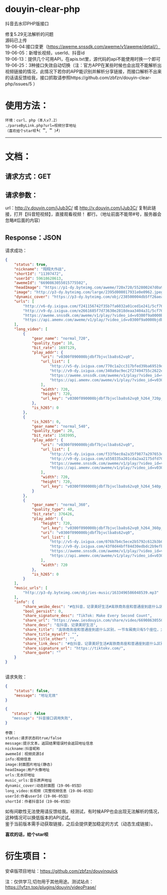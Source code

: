 # douyin-clear-php
抖音去水印PHP版接口  

修复5.29无法解析的问题  
源码已上传  
19-06-04:接口变更（https://aweme.snssdk.com/aweme/v1/aweme/detail/）  
19-06-05：新增长视频，userId、抖音id  
19-06-13：提供几个可用API，在apis.txt里，源代码的api不能使用时换一个即可  
19-06-25：3种接口失效自动切换（注：官方APP在某些时候也会出现不能解析出视频链接的情况，此情况下若你的APP能识别并解析分享链接，而接口解析不出来的话请反馈给我，接口抓取请参照https://github.com/zbfzn/douyin-clear-php/issues/5 ）  

使用方法：  
==
    环境：curl、php（本人v7.2）
    ./parseByLink.php?url=视频分享地址
    （喜欢给个star呗┗( ▔, ▔ )┛）
 ********
 文档： 
 ==
  请求方式：GET  
  --
  请求参数：  
  --
  url：http://v.douyin.com/jJub3C/ 或 http://v.douyin.com/jJub3C/ 复制此链接，打开【抖音短视频】，直接观看视频！
都行。（地址前面不能带\#号，服务器会忽略\#后面的内容）  

  Response：JSON  
  --
请求成功：
````json
{
	"status": true,
	"nickname": "翔翔大作战",
	"shortId": "11397472",
	"userId": 59618628613,
	"awemeId": "6690863055015775502",
	"headImage": "https://p1-dy.byteimg.com/aweme/720x720/552800247d0a9e145b74.jpeg",
	"image": "http://p3-dy.byteimg.com/large/2395d000017931e0e0962.jpeg",
	"dynamic_cover": "https://p3-dy.byteimg.com/obj/238500004db5ff26aea6a",
	"urls": [
		"http://v6-dy.ixigua.com/f241156742f35b7fa6032a01ced1e241/5cf76908/video/m/220c37bbfd63b114b48a33ec7fe99ff4cab116210f630000aa53aeba0895/?rc=amhpeWp0dW1lbTMzZGkzM0ApQHRAb0RIMzwzNzYzNDc1Nzg5PDNAKXUpQGczdSlAZjN2KUBmaHV5cTFmc2hoZGY7NEBiaWVoNDNuZGFfLS02LTBzczVvI28jNDM2LjItLi0tLS0uLS0uL2k6YjBwIzphLXEjOmAwbyNwYmZyaF4ranQ6Iy8uXg%3D%3D",
		"http://v9-dy.ixigua.com/e2661685f7d73630e2818deaa3404a31/5cf76908/video/m/220c37bbfd63b114b48a33ec7fe99ff4cab116210f630000aa53aeba0895/",
		"https://aweme.snssdk.com/aweme/v1/play/?video_id=v0300f9a0000bjdbgjqr6q7gkvhfleeg&line=0&ratio=540p&media_type=4&vr_type=0&improve_bitrate=0",
		"https://api.amemv.com/aweme/v1/play/?video_id=v0300f9a0000bjdbgjqr6q7gkvhfleeg&line=1&ratio=540p&media_type=4&vr_type=0&improve_bitrate=0"
	],
	"long_video": [
		{
			"gear_name": "normal_720",
			"quality_type": 10,
			"bit_rate": 1697129,
			"play_addr": {
				"uri": "v0300f090000bjdbf7bjvclba8s62vq0",
				"url_list": [
					"http://v5-dy.ixigua.com/770c1a2cc317bfed39ba69519d4bb15f/5cf76a18/video/m/220f78f17639c464b24900c30f7f77fbb6311620e43c000056cfc17f4827/?rc=M3k5O2VmbTplbTMzPGkzM0ApQHRAb0RIMzwzNzYzNDc1Nzg5PDNAKXUpQGczdSlAZjN2KUBmaHV5cTFmc2hoZGY7NEBuL3BeaXNfY2FfLS0tLTBzczVvI28jNDM2LjItLi0tLS0uLS0uL2k6YjBwIzphLXEjOmAtbyNwYmZyaF4ranQ6Iy8uXg%3D%3D",
					"http://v9-dy.ixigua.com/340a9ac9ec2f27494755c2622e732e9b/5cf76a18/video/m/220f78f17639c464b24900c30f7f77fbb6311620e43c000056cfc17f4827/",
					"https://aweme.snssdk.com/aweme/v1/play/?video_id=v0300f090000bjdbf7bjvclba8s62vq0&line=0&ratio=720p&media_type=4&vr_type=0&improve_bitrate=0",
					"https://api.amemv.com/aweme/v1/play/?video_id=v0300f090000bjdbf7bjvclba8s62vq0&line=1&ratio=720p&media_type=4&vr_type=0&improve_bitrate=0"
				],
				"width": 720,
				"height": 720,
				"url_key": "v0300f090000bjdbf7bjvclba8s62vq0_h264_720p_1697129"
			},
			"is_h265": 0
		},
		{
			"is_h265": 0,
			"gear_name": "normal_540",
			"quality_type": 20,
			"bit_rate": 1503995,
			"play_addr": {
				"uri": "v0300f090000bjdbf7bjvclba8s62vq0",
				"url_list": [
					"http://v5-dy.ixigua.com/f33f6ec0a2a35f9877a297653e0cca38/5cf76a18/video/m/220477b41d319374f16ae3f3a60861490c911620dd33000097146d7159d2/?rc=M3k5O2VmbTplbTMzPGkzM0ApQHRAb0RIMzwzNzYzNDc1Nzg5PDNAKXUpQGczdSlAZjN2KUBmaHV5cTFmc2hoZGY7NEBuL3BeaXNfY2FfLS0tLTBzczVvI28jNDM2LjItLi0tLS0uLS0uL2k6YjBwIzphLXEjOmAtbyNwYmZyaF4ranQ6Iy8uXg%3D%3D",
					"http://v9-dy.ixigua.com/a550335a201cda2aa2175dfd708dfcd5/5cf76a18/video/m/220477b41d319374f16ae3f3a60861490c911620dd33000097146d7159d2/",
					"https://aweme.snssdk.com/aweme/v1/play/?video_id=v0300f090000bjdbf7bjvclba8s62vq0&line=0&ratio=540p&media_type=4&vr_type=0&improve_bitrate=0",
					"https://api.amemv.com/aweme/v1/play/?video_id=v0300f090000bjdbf7bjvclba8s62vq0&line=1&ratio=540p&media_type=4&vr_type=0&improve_bitrate=0"
				],
				"width": 720,
				"height": 720,
				"url_key": "v0300f090000bjdbf7bjvclba8s62vq0_h264_540p_1503995"
			}
		},
		{
			"gear_name": "normal_360",
			"quality_type": 40,
			"bit_rate": 376426,
			"play_addr": {
				"height": 720,
				"url_key": "v0300f090000bjdbf7bjvclba8s62vq0_h264_360p_376426",
				"uri": "v0300f090000bjdbf7bjvclba8s62vq0",
				"url_list": [
					"http://v5-dy.ixigua.com/076b7b4c5ece2b5792c612b3b0fb6569/5cf76a18/video/m/22044ef5d82c05446f488d4e6e2bc399f1e116210b63000033af3f0b1ce9/?rc=M3k5O2VmbTplbTMzPGkzM0ApQHRAb0RIMzwzNzYzNDc1Nzg5PDNAKXUpQGczdSlAZjN2KUBmaHV5cTFmc2hoZGY7NEBuL3BeaXNfY2FfLS0tLTBzczVvI28jNDM2LjItLi0tLS0uLS0uL2k6Yi5wIzphLXEjOmAtbyNwYmZyaF4ranQ6Iy8uXg%3D%3D",
					"http://v9-dy.ixigua.com/43f0d44bff84d30edbdc2b9efb2bb614/5cf76a18/video/m/22044ef5d82c05446f488d4e6e2bc399f1e116210b63000033af3f0b1ce9/",
					"https://aweme.snssdk.com/aweme/v1/play/?video_id=v0300f090000bjdbf7bjvclba8s62vq0&line=0&ratio=360p&media_type=4&vr_type=0&improve_bitrate=0",
					"https://api.amemv.com/aweme/v1/play/?video_id=v0300f090000bjdbf7bjvclba8s62vq0&line=1&ratio=360p&media_type=4&vr_type=0&improve_bitrate=0"
				],
				"width": 720
			},
			"is_h265": 0
		}
	],
	"music_urls": [
		"http://p3-dy.byteimg.com/obj/ies-music/1633496586048539.mp3"
	],
	"info": {
		"share_weibo_desc": "#在抖音，记录美好生活#高铁商务座和普通座到底什么区别，一节车厢竟只有5个座位，太爽#vlog美食记 #抖音玩乐攻略 ",
		"bool_persist": 0,
		"share_signature_desc": "TikTok: Make Every Second Count",
		"share_url": "https://www.iesdouyin.com/share/video/6690863055015775502/?region=CN&mid=6690707475848809230&u_code=hgd1c58i&titleType=title",
		"share_desc": "在抖音，记录美好生活",
		"share_title": "高铁商务座和普通座到底什么区别，一节车厢竟只有5个座位，太爽#vlog美食记 #抖音玩乐攻略 ",
		"share_title_myself": "",
		"share_title_other": "",
		"share_link_desc": "#在抖音，记录美好生活#高铁商务座和普通座到底什么区别，一节车厢竟只有5个座位，太爽#vlog美食记 #抖音玩乐攻略 %s 复制此链接，打开【抖音短视频】，直接观看视频！",
		"share_signature_url": "https://tiktokv.com/",
		"share_quote": ""
	}
}
      
````
请求失败：
````json
{
    "status": false,
    "message": "地址无效"
}
````
````json
{
   "status": false
   "message": "抖音接口调用失败",
}
````

    参数：
    status:请求状态码true/false  
    message:提示文本，返回结果错误时会返回地址信息  
    nickname:抖音昵称  
    awemeId：视频资源Id
    info:视频信息 
    image:封面图片地址(静态)
    headImage:用户头像地址  
    urls:无水印地址  
    music_urls:音乐原声地址 
    dynamic_cover:动态封面图（19-06-05加）  
    long_video:长视频（完整视频信息（19-06-05加）  
    userId:作者userId（19-06-05加）  
    shortId：作者抖音Id（19-06-05加）  
    
    
   如有间歇性无法使用请反馈给我。经测试，有时候APP也会出现无法解析的情况，这种情况可以换低版本的API试试。    
   鉴于当前版本需手动获取链接，之后会提供更加稳定的方式（动态生成链接）。    

**喜欢的话，给个star呗**

衍生项目：  
==
安卓版项目地址：https://github.com/zbfzn/douyinquick  


<font>注：仅供学习,切勿用于其他用途。</font>测试站点：https://lyfzn.top/plugins/douyin/videoPrase/
